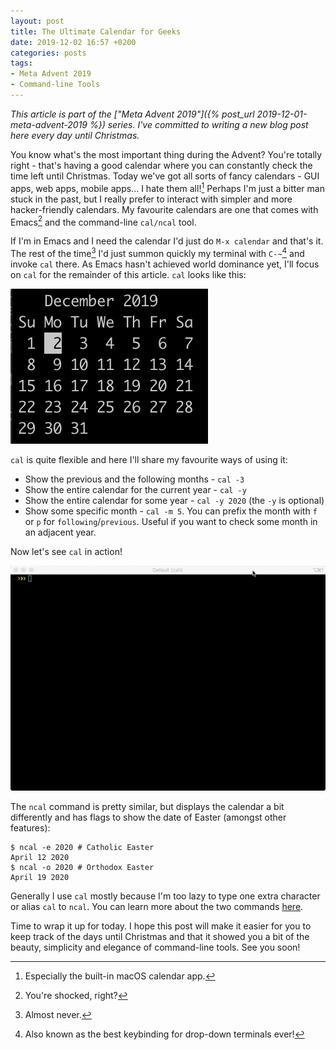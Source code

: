 ```yaml
---
layout: post
title: The Ultimate Calendar for Geeks
date: 2019-12-02 16:57 +0200
categories: posts
tags:
- Meta Advent 2019
- Command-line Tools
---
```


*This article is part of the ["Meta Advent 2019"]({% post_url 2019-12-01-meta-advent-2019 %}) series. I've committed to writing
a new blog post here every day until Christmas.*

You know what's the most important thing during the Advent? You're totally right - that's having
a good calendar where you can constantly check the time left until Christmas.
Today we've got all sorts of fancy calendars - GUI apps, web apps, mobile apps... I hate them all![^1]
Perhaps I'm just a bitter man stuck in the past, but I really prefer to interact with
simpler and more hacker-friendly calendars. My favourite calendars are one that comes with Emacs[^2] and
the command-line `cal/ncal` tool.

<!--more-->

If I'm in Emacs and I need the calendar I'd just do `M-x calendar` and that's it.
The rest of the time[^3] I'd just summon quickly my terminal with `C-~`[^4] and invoke `cal` there.
As Emacs hasn't achieved world dominance yet, I'll focus on `cal` for the remainder of this article.
`cal` looks like this:

![cal.png](/assets/images/cal.png)

`cal` is quite flexible and here I'll share my favourite ways of using it:

* Show the previous and the following months - `cal -3`
* Show the entire calendar for the current year - `cal -y`
* Show the entire calendar for some year - `cal -y 2020` (the `-y` is optional)
* Show some specific month - `cal -m 5`. You can prefix the month with `f` or `p` for `following`/`previous`. Useful if you
want to check some month in an adjacent year.

Now let's see `cal` in action!

![cal_demo.gif](/assets/images/cal_demo.gif)

The `ncal` command is pretty similar, but displays the calendar a bit differently and has flags to show
the date of Easter (amongst other features):

```console
$ ncal -e 2020 # Catholic Easter
April 12 2020
$ ncal -o 2020 # Orthodox Easter
April 19 2020
```

Generally I use `cal` mostly because I'm too lazy to type one extra character or alias `cal` to `ncal`.
You can learn more about the two commands [here](https://www.howtoforge.com/linux-cal-ncal-command/).

Time to wrap it up for today. I hope this post will make it easier for you to
keep track of the days until Christmas and that it showed you a bit of the
beauty, simplicity and elegance of command-line tools. See you soon!

[^1]: Especially the built-in macOS calendar app.
[^2]: You're shocked, right?
[^3]: Almost never.
[^4]: Also known as the best keybinding for drop-down terminals ever!

